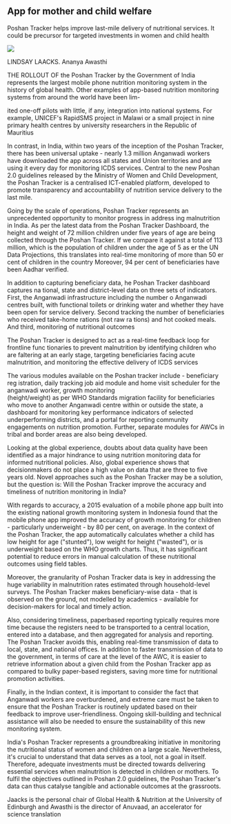 ## App for mother and child welfare

Poshan Tracker helps improve last-mile delivery of nutritional services. It could be precursor for targeted investments in women and child health

![](_page_0_Picture_2.jpeg)

LINDSAY LAACKS. Ananya Awasthi

THE ROLLOUT OF the Poshan Tracker by the Government of India represents the largest mobile phone nutrition monitoring system in the history of global health. Other examples of app-based nutrition monitoring systems from around the world have been lim-

ited one-off pilots with little, if any, integration into national systems. For example, UNICEF's RapidSMS project in Malawi or a small project in nine primary health centres by university researchers in the Republic of Mauritius

In contrast, in India, within two years of the inception of the Poshan Tracker, there has been universal uptake - nearly 1.3 million Anganwadi workers have downloaded the app across all states and Union territories and are using it every day for monitoring ICDS services. Central to the new Poshan 2.0 guidelines released by the Ministry of Women and Child Development, the Poshan Tracker is a centralised ICT-enabled platform, developed to promote transparency and accountability of nutrition service delivery to the last mile.

Going by the scale of operations, Poshan Tracker represents an unprecedented opportunity to monitor progress in address ing malnutrition in India. As per the latest data from the Poshan Tracker Dashboard, the height and weight of 72 million children under five years of age are being collected through the Poshan Tracker. If we compare it against a total of 113 million, which is the population of children under the age of 5 as er the UN Data Projections, this translates into real-time monitoring of more than 50 er cent of children in the country Moreover, 94 per cent of beneficiaries have been Aadhar verified.

In addition to capturing beneficiary data, he Poshan Tracker dashboard captures na tional, state and district-level data on three sets of indicators. First, the Anganwadi infrastructure including the number o Anganwadi centres built, with functional toilets or drinking water and whether they have been open for service delivery. Second tracking the number of beneficiaries who received take-home rations (not raw ra tions) and hot cooked meals. And third, monitoring of nutritional outcomes

The Poshan Tracker is designed to act as a real-time feedback loop for frontline func tionaries to prevent malnutrition by identifying children who are faltering at an early stage, targeting beneficiaries facing acute malnutrition, and monitoring the effective delivery of ICDS services

The various modules available on the Poshan tracker include - beneficiary reg istration, daily tracking job aid module and home visit scheduler for the anganwadi worker, growth monitoring<br>(height/weight) as per WHO Standards migration facility for beneficiaries who move to another Anganwadi centre within or outside the state, a dashboard for monitoring key performance indicators of selected underperforming districts, and a portal for reporting community engagements on nutrition promotion. Further, separate modules for AWCs in tribal and border areas are also being developed.

Looking at the global experience, doubts about data quality have been identified as a major hindrance to using nutrition monitoring data for informed nutritional policies. Also, global experience shows that decisionmakers do not place a high value on data that are three to five years old. Novel approaches such as the Poshan Tracker may be a solution, but the question is: Will the Poshan Tracker improve the accuracy and timeliness of nutrition monitoring in India?

With regards to accuracy, a 2015 evaluation of a mobile phone app built into the existing national growth monitoring system in Indonesia found that the mobile phone app improved the accuracy of growth monitoring for children - particularly underweight - by 80 per cent, on average. In the context of the Poshan Tracker, the app automatically calculates whether a child has low height for age ("stunted"), low weight for height ("wasted"), or is underweight based on the WHO growth charts. Thus, it has significant potential to reduce errors in manual calculation of these nutritional outcomes using field tables.

Moreover, the granularity of Poshan Tracker data is key in addressing the huge variability in malnutrition rates estimated through household-level surveys. The Poshan Tracker makes beneficiary-wise data - that is observed on the ground, not modelled by academics - available for decision-makers for local and timely action.

Also, considering timeliness, paperbased reporting typically requires more time because the registers need to be transported to a central location, entered into a database, and then aggregated for analysis and reporting. The Poshan Tracker avoids this, enabling real-time transmission of data to local, state, and national offices. In addition to faster transmission of data to the government, in terms of care at the level of the AWC, it is easier to retrieve information about a given child from the Poshan Tracker app as compared to bulky paper-based registers, saving more time for nutritional promotion activities.

Finally, in the Indian context, it is important to consider the fact that Anganwadi workers are overburdened, and extreme care must be taken to ensure that the Poshan Tracker is routinely updated based on their feedback to improve user-friendliness. Ongoing skill-building and technical assistance will also be needed to ensure the sustainability of this new monitoring system.

India's Poshan Tracker represents a groundbreaking initiative in monitoring the nutritional status of women and children on a large scale. Nevertheless, it's crucial to understand that data serves as a tool, not a goal in itself. Therefore, adequate investments must be directed towards delivering essential services when malnutrition is detected in children or mothers. To fulfil the objectives outlined in Poshan 2.0 guidelines, the Poshan Tracker's data can thus catalyse tangible and actionable outcomes at the grassroots.

Jaacks is the personal chair of Global Health & Nutrition at the University of Edinburgh and Awasthi is the director of Anuvaad, an accelerator for science translation